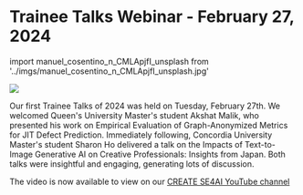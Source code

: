  <h1>Trainee Talks Webinar - February 27, 2024</h1>


import manuel_cosentino_n_CMLApjfI_unsplash from '../imgs/manuel_cosentino_n_CMLApjfI_unsplash.jpg'

<p class="manuel_cosentino_n_CMLApjfI_unsplash"><img src={manuel_cosentino_n_CMLApjfI_unsplash}/></p>

Our first Trainee Talks of 2024 was held on Tuesday, February 27th. We welcomed Queen's University Master's student Akshat Malik, who presented his work on Empirical Evaluation of Graph-Anonymized Metrics for JIT Defect Prediction.  Immediately following, Concordia University Master's student Sharon Ho delivered a talk on the Impacts of Text-to-Image Generative AI on Creative Professionals: Insights from Japan.  Both talks were insightful and engaging, generating lots of discussion.

The video is now available to view on our [CREATE SE4AI YouTube channel](https://www.youtube.com/watch?v=cUn62Q1ciWM)
